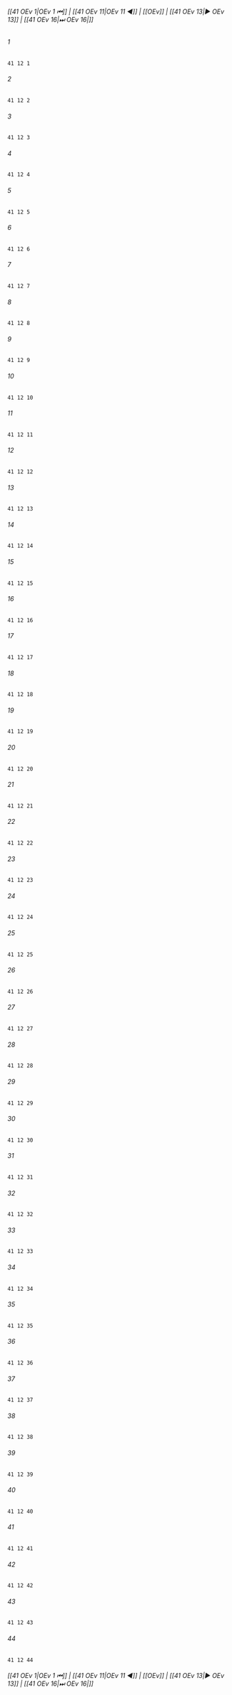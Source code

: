 
###### [[41 OEv 1|OEv 1 ⏮]] | [[41 OEv 11|OEv 11 ◀]] | [[OEv]] | [[41 OEv 13|▶ OEv 13]] | [[41 OEv 16|⏭ OEv 16|]]

###### 1
``` verse
41 12 1 
```
###### 2
``` verse
41 12 2 
```
###### 3
``` verse
41 12 3 
```
###### 4
``` verse
41 12 4 
```
###### 5
``` verse
41 12 5 
```
###### 6
``` verse
41 12 6 
```
###### 7
``` verse
41 12 7 
```
###### 8
``` verse
41 12 8 
```
###### 9
``` verse
41 12 9 
```
###### 10
``` verse
41 12 10 
```
###### 11
``` verse
41 12 11 
```
###### 12
``` verse
41 12 12 
```
###### 13
``` verse
41 12 13 
```
###### 14
``` verse
41 12 14 
```
###### 15
``` verse
41 12 15 
```
###### 16
``` verse
41 12 16 
```
###### 17
``` verse
41 12 17 
```
###### 18
``` verse
41 12 18 
```
###### 19
``` verse
41 12 19 
```
###### 20
``` verse
41 12 20 
```
###### 21
``` verse
41 12 21 
```
###### 22
``` verse
41 12 22 
```
###### 23
``` verse
41 12 23 
```
###### 24
``` verse
41 12 24 
```
###### 25
``` verse
41 12 25 
```
###### 26
``` verse
41 12 26 
```
###### 27
``` verse
41 12 27 
```
###### 28
``` verse
41 12 28 
```
###### 29
``` verse
41 12 29 
```
###### 30
``` verse
41 12 30 
```
###### 31
``` verse
41 12 31 
```
###### 32
``` verse
41 12 32 
```
###### 33
``` verse
41 12 33 
```
###### 34
``` verse
41 12 34 
```
###### 35
``` verse
41 12 35 
```
###### 36
``` verse
41 12 36 
```
###### 37
``` verse
41 12 37 
```
###### 38
``` verse
41 12 38 
```
###### 39
``` verse
41 12 39 
```
###### 40
``` verse
41 12 40 
```
###### 41
``` verse
41 12 41 
```
###### 42
``` verse
41 12 42 
```
###### 43
``` verse
41 12 43 
```
###### 44
``` verse
41 12 44 
```

###### [[41 OEv 1|OEv 1 ⏮]] | [[41 OEv 11|OEv 11 ◀]] | [[OEv]] | [[41 OEv 13|▶ OEv 13]] | [[41 OEv 16|⏭ OEv 16|]]

